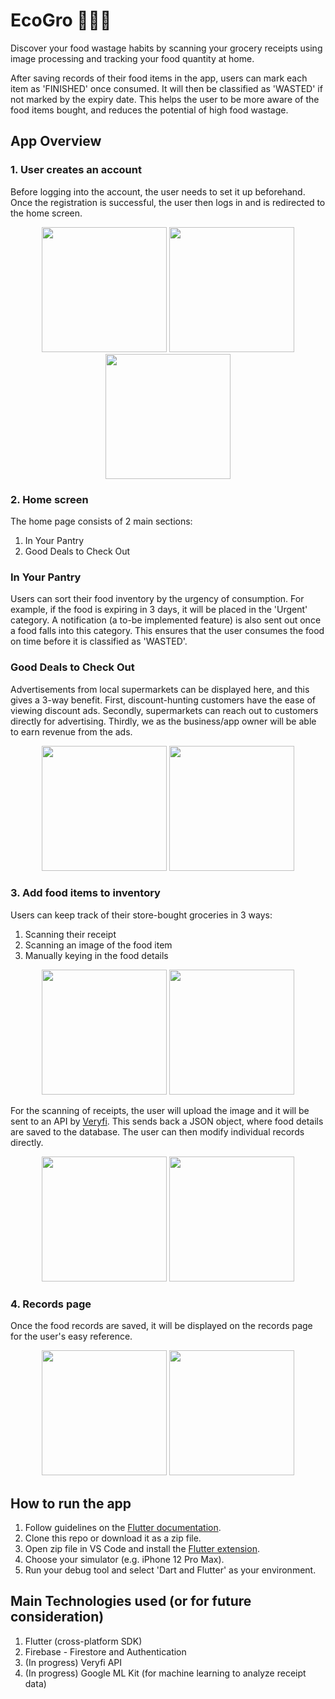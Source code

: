 # EcoGro 🥬🍅🍌

Discover your food wastage habits by scanning your grocery receipts using image processing and tracking your food quantity at home.

After saving records of their food items in the app, users can mark each item as 'FINISHED' once consumed. It will then be classified as 'WASTED' if not marked by the expiry date. This helps the user to be more aware of the food items bought, and reduces the potential of high food wastage.

## App Overview
### 1. User creates an account
Before logging into the account, the user needs to set it up beforehand. Once the registration is successful, the user then logs in and is redirected to the home screen.
<p align="center">
    <img src="demo/login.png" width="200">
    <img src="demo/registration.png" width="200">
    <img src="demo/login_filled.png"  width="200">
</p>
<!-- ![Home page](demo/login.png | width=200)![Home page](demo/login_filled.png) -->

### 2. Home screen
The home page consists of 2 main sections:
1. In Your Pantry 
2. Good Deals to Check Out
### In Your Pantry
Users can sort their food inventory by the urgency of consumption. For example, if the food is expiring in 3 days, it will be placed in the 'Urgent' category. A notification (a to-be implemented feature) is also sent out once a food falls into this category. This ensures that the user consumes the food on time before it is classified as 'WASTED'.
### Good Deals to Check Out
Advertisements from local supermarkets can be displayed here, and this gives a 3-way benefit. First, discount-hunting customers have the ease of viewing discount ads. Secondly, supermarkets can reach out to customers directly for advertising. Thirdly, we as the business/app owner will be able to earn revenue from the ads.
<p align="center">
    <img src="demo/home1.png" width="200">
    <img src="demo/home2.png"  width="200">
</p>

### 3. Add food items to inventory
Users can keep track of their store-bought groceries in 3 ways:
1. Scanning their receipt
2. Scanning an image of the food item
3. Manually keying in the food details

<p align="center">
    <img src="demo/add_pop.png" width="200">
    <img src="demo/add_item.png"  width="200">
</p>

For the scanning of receipts, the user will upload the image and it will be sent to an API by [Veryfi](https://www.veryfi.com/). This sends back a JSON object, where food details are saved to the database. The user can then modify individual records directly.

<p align="center">
    <img src="demo/gallery.png"  width="200">
    <img src="demo/camera_gallery.png"  width="200">
</p>

### 4. Records page
Once the food records are saved, it will be displayed on the records page for the user's easy reference.

<p align="center">
    <img src="demo/records1.png"  width="200">
    <img src="demo/records2.png"  width="200">
</p>

## How to run the app
1. Follow guidelines on the [Flutter documentation](https://flutter.dev/docs/get-started/install).
2. Clone this repo or download it as a zip file.
3. Open zip file in VS Code and install the [Flutter extension](https://marketplace.visualstudio.com/items?itemName=Dart-Code.flutter).
4. Choose your simulator (e.g. iPhone 12 Pro Max).
5. Run your debug tool and select 'Dart and Flutter' as your environment.

## Main Technologies used (or for future consideration)
1. Flutter (cross-platform SDK)
2. Firebase - Firestore and Authentication
3. (In progress) Veryfi API
4. (In progress) Google ML Kit (for machine learning to analyze receipt data)